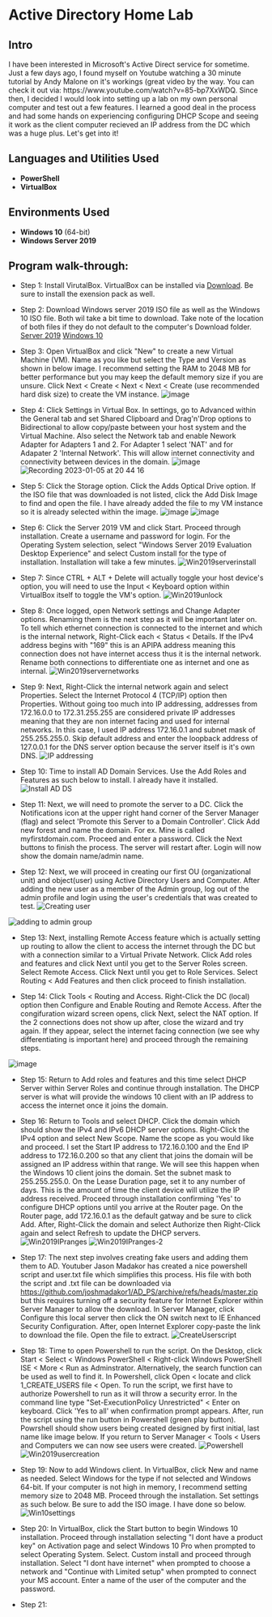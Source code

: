 <h1>Active Directory Home Lab</h1>


<h2>Intro</h2>
I have been interested in Microsoft's Active Direct service for sometime. Just a few days ago, I found myself on Youtube watching a 30 minute tutorial by Andy Malone on it's workings (great video by the way. You can check it out via: https://www.youtube.com/watch?v=85-bp7XxWDQ. Since then, I decided I would look into setting up a lab on my own personal computer and test out a few features. I learned a good deal in the process and had some hands on experiencing configuring DHCP Scope and seeing it work as the client computer recieved an IP address from the DC which was a huge plus. Let's get into it! 
<br />


<h2>Languages and Utilities Used</h2>

- <b>PowerShell</b>
- <b>VirtualBox</b>

<h2>Environments Used </h2>

- <b>Windows 10</b> (64-bit)
- <b>Windows Server 2019</b>

<h2>Program walk-through:</h2>

- Step 1: Install VirutalBox. VirtualBox can be installed via [Download](https://www.oracle.com/virtualization/technologies/vm/downloads/virtualbox-downloads.html). Be sure to install the exension pack as well.

- Step 2: Download Windows server 2019 ISO file as well as the Windows 10 ISO file. Both wil take a bit time to download. Take note of the location of both files if they do not default to the computer's Download folder. 
  [Server 2019](https://www.microsoft.com/en-us/evalcenter/download-windows-server-2019)
  [Windows 10](https://www.microsoft.com/en-us/software-download/windows10)
  
- Step 3: Open VirtualBox and click "New" to create a new Virtual Machine (VM). Name as you like but select the Type and Version as shown in below image. I recommend setting the RAM to 2048 MB for better performance but you may keep the default memory size if you are unsure. Click Next < Create < Next < Next < Create (use recommended hard disk size) to create the VM instance.
  ![image](https://user-images.githubusercontent.com/121698544/210188488-81c91803-3028-4c84-8e8d-4a61e33917aa.png)
  
- Step 4: Click Settings in Virtual Box. In settings, go to Advanced within the General tab and set Shared Clipboard and Drag'n'Drop options to Bidirectional to allow copy/paste between your host system and the Virtual Machine. Also select the Network tab and enable Nework Adapter for Adapters 1 and 2. For Adapter 1 select 'NAT' and for Adapater 2 'Internal Network'. This will allow internet connectivity and connectivity between devices in the domain.
![image](https://user-images.githubusercontent.com/121698544/210188941-82b081db-9c5a-40f3-8992-877c7fb061c2.png)
![Recording 2023-01-05 at 20 44 16](https://user-images.githubusercontent.com/121698544/210919095-b0d03244-a62f-4bab-8426-30559e8b8095.gif)


- Step 5: Click the Storage option. Click the Adds Optical Drive option. If the ISO file that was downloaded is not listed, click the Add Disk Image to find and open the file. I have already added the file to my VM instance so it is already selected within the image.
 ![image](https://user-images.githubusercontent.com/121698544/210189019-e6a3ed40-b026-4458-88bb-f11f0ec41ee6.png)
 ![image](https://user-images.githubusercontent.com/121698544/210189049-310bc5c8-f927-46d2-9180-40a4f5674c91.png)
 
- Step 6: Click the Server 2019 VM and click Start. Proceed through installation. Create a username and password for login. For the Operating System selection, select "Windows Server 2019 Evaluation Desktop Experience" and select Custom install for the type of installation. Installation will take a few minutes.
 ![Win2019serverinstall](https://user-images.githubusercontent.com/121698544/210189133-489af2a1-3d8f-4283-af73-80be32339abb.png)

- Step 7: Since CTRL + ALT + Delete will actually toggle your host device's option, you will need to use the Input < Keyboard option within VirtualBox itself to toggle the VM's option.
![Win2019unlock](https://user-images.githubusercontent.com/121698544/210697752-cf56a4fd-b50d-47d1-82a5-5f21c3f0228b.png)

-  Step 8: Once logged, open Network settings and Change Adapter options. Renaming them is the next step as it will be important later on. To tell which ethernet connection is connected to the internet and which is the internal network, Right-Click each < Status < Details. If the IPv4 address begins with "169" this is an APIPA address meaning this connection does not have internet access thus it is the internal network. Rename both connections to differentiate one as internet and one as internal.
![Win2019servernetworks](https://user-images.githubusercontent.com/121698544/210922263-54002d46-b233-468e-a801-621470e624e4.png)

- Step 9: Next, Right-Click the internal network again and select Properties. Select the Internet Protocol 4 (TCP/IP) option then Properties. Without going too much into IP addressing, addresses from 172.16.0.0 to 172.31.255.255 are considered private IP addresses meaning that they are non internet facing and used for internal networks. In this case, I used IP address 172.16.0.1 and subnet mask of 255.255.255.0. Skip default address and enter the loopback address of 127.0.0.1 for the DNS server option because the server itself is it's own DNS.
![IP addressing](https://user-images.githubusercontent.com/121698544/210924475-28cb26f7-af94-4a15-8d79-51462610c2fb.gif)

- Step 10: Time to install AD Domain Services. Use the Add Roles and Features as such below to install. I already have it installed.
![Install AD DS](https://user-images.githubusercontent.com/121698544/210926065-b63d68ec-40e3-48cb-91f2-a07168d7eaa9.gif)

- Step 11: Next, we will need to promote the server to a DC. Click the Notifications icon at the upper right hand corner of the Server Manager (flag) and select 'Promote this Server to a Domain Controller'. Click Add new forest and name the domain. For ex. Mine is called myfirstdomain.com. Proceed and enter a password. Click the Next buttons to finish the process. The server will restart after. Login will now show the domain name/admin name. 

- Step 12: Next, we will proceed in creating our first OU (organizational unit) and object(user) using Active Directory Users and Computer. After adding the new user as a member of the Admin group, log out of the admin profile and login using the user's credentials that was created to test.
![Creating user](https://user-images.githubusercontent.com/121698544/210932127-d5bd3110-da52-4627-b9a5-346b811949cc.gif)

![adding to admin group](https://user-images.githubusercontent.com/121698544/210932820-5381833e-c237-4b4c-9263-6af7bdcfb00d.gif)


- Step 13: Next, installing Remote Access feature which is actually setting up routing to allow the client to access the internet through the DC but with a connection similar to a Virtual Private Network. Click Add roles and features and click Next until you get to the Server Roles screen. Select Remote Access. Click Next until you get to Role Services. Select Routing < Add Features and then click proceed to finish installation.

- Step 14: Click Tools < Routing and Access. Right-Click the DC (local) option then Configure and Enable Routing and Remote Access. After the congifuration wizard screen opens, click Next, select the NAT option. If the 2 connections does not show up after, close the wizard and try again. If they appear, select the internet facing connection (we see why differentiating is important here) and proceed through the remaining steps.

![image](https://user-images.githubusercontent.com/121698544/210935112-c9925686-977a-4f96-876a-bd84621e1ee9.png)

- Step 15: Return to Add roles and features and this time select DHCP Server within Server Roles and continue through installation. The DHCP server is what will provide the windows 10 client with an IP address to access the internet once it joins the domain.

- Step 16: Return to Tools and select DHCP. Click the domain which should show the IPv4 and IPv6 DHCP server options. Right-Click the IPv4 option and select New Scope. Name the scope as you would like and proceed. I set the Start IP address to 172.16.0.100 and the End IP address to 172.16.0.200 so that any client that joins the domain will be assigned an IP address within that range. We will see this happen when the Windows 10 client joins the domain. Set the subnet mask to 255.255.255.0. On the Lease Duration page, set it to any number of days. This is the amount of time the client device will utilize the IP address received. Proceed through installation confirming 'Yes' to configure DHCP options until you arrive at the Router page. On the Router page, add 172.16.0.1 as the default gatway and be sure to click Add. After, Right-Click the domain and select Authorize then Right-Click again and select Refresh to update the DHCP servers. 
![Win2019IPranges](https://user-images.githubusercontent.com/121698544/211154360-dfa9f2a5-b9f6-4861-b171-0ab099ef8b16.png)
![Win2019IPranges-2](https://user-images.githubusercontent.com/121698544/211154398-c11e1584-bbd1-4ea2-a42d-6b416c89a543.png)

- Step 17: The next step involves creating fake users and adding them them to AD. Youtuber Jason Madakor has created a nice powershell script and user.txt file which simplifies this process. His file with both the script and .txt file can be downloaded via https://github.com/joshmadakor1/AD_PS/archive/refs/heads/master.zip but this requires turning off a security feature for Internet Explorer within Server Manager to allow the download. In Server Manager, click Configure this local server then click the ON switch next to IE Enhanced Security Configuration. After, open Internet Explorer copy-paste the link to download the file. Open the file to extract.
![CreateUserscript](https://user-images.githubusercontent.com/121698544/211156679-085fa3e7-1b9b-458c-81fc-26df62773e3a.gif)

- Step 18: Time to open Powershell to run the script. On the Desktop, click Start < Select < Windows PowerShell < Right-click Windows PowerShell ISE < More < Run as Adminstrator. Alternatively, the search function can be used as well to find it. In Powershell, click Open < locate and click 1_CREATE_USERS file < Open. To run the script, we first have to authorize Powershell to run as it will throw a security error. In the command line type "Set-ExecutionPolicy Unrestricted" < Enter on keyboard. Click 'Yes to all' when confirmation prompt appears. After, run the script using the run button in Powershell (green play button). Powrshell should show users being created designed by first initial, last name like image below. If you return to Server Manager < Tools < Users and Computers we can now see users were created.
![Powershell](https://user-images.githubusercontent.com/121698544/211157337-3e9012e2-c71f-49e8-bb51-1f5838c82538.gif)
![Win2019usercreation](https://user-images.githubusercontent.com/121698544/211157371-6721b4f9-45c4-48f7-86b4-70a51ce0d9ed.png)

- Step 19: Now to add Windows client. In VirtualBox, click New and name  as needed. Select Windows for the type if not selected and Windows 64-bit. If your computer is not high in memory, I recommend setting memory size to 2048 MB. Proceed through the installation. Set settings as such below. Be sure to add the ISO image. I have done so below.
![Win10settings](https://user-images.githubusercontent.com/121698544/211157980-8b88f1fe-169b-45fd-9e6c-df60f7c3fd4e.gif)

- Step 20: In VirtualBox, click the Start button to begin Windows 10 installation. Proceed through installation selecting "I dont have a product key" on Activation page and select Windows 10 Pro when prompted to select Operating System. Select. Custom install and proceed through installation. Select "I dont have internet" when prompted to choose a network and "Continue with Limited setup" when prompted to connect your MS account. Enter a name of the user of the computer and the password.

- Step 21: 


<br />
<br />
